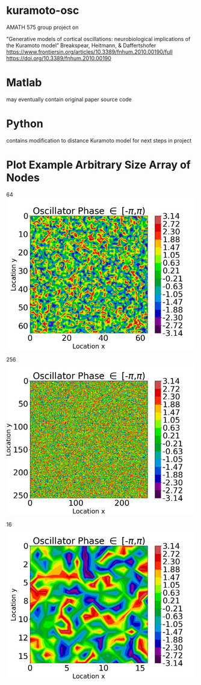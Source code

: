 # kuramoto-osc
AMATH 575 group project on

"Generative models of cortical oscillations: neurobiological implications of the Kuramoto model” Breakspear, Heitmann, & Daffertshofer
https://www.frontiersin.org/articles/10.3389/fnhum.2010.00190/full<br>
https://doi.org/10.3389/fnhum.2010.00190


# Matlab
may eventually contain original paper source code

# Python
contains modification to distance Kuramoto model for next steps in project

# Plot Example Arbitrary Size Array of Nodes

64<br>
<img width="1039" alt="random ic" src="https://github.com/chriswilly/kuramoto-osc/blob/main/Python/Oscillator%20Phase%20in%20-pipi/Oscillator%20Phase%20in%20-pipi_210502_163132531210.png">

256<br>
<img width="1039" alt="random ic" src="https://github.com/chriswilly/kuramoto-osc/blob/main/Python/Oscillator%20Phase%20in%20-pipi/Oscillator%20Phase%20in%20-pipi_210502_154316221059.png">

16<br>
<img width="1039" alt="random ic" src="https://github.com/chriswilly/kuramoto-osc/blob/main/Python/Oscillator%20Phase%20in%20-pipi/Oscillator%20Phase%20in%20-pipi_210502_161605864631.png">
